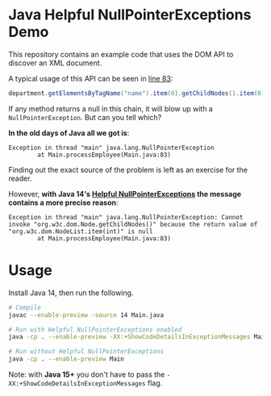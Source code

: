 # Java Helpful NullPointerExceptions Demo

This repository contains an example code that uses the DOM API to discover
an XML document.

A typical usage of this API can be seen in [line 83](https://github.com/dodie/java-14-helpful-npe-demo/blob/master/Main.java#L83):

```java
department.getElementsByTagName("name").item(0).getChildNodes().item(0).getNodeValue();
```

If any method returns a null in this chain, it will blow up with a `NullPointerException`.
But can you tell which?

**In the old days of Java all we got is**:

```
Exception in thread "main" java.lang.NullPointerException
        at Main.processEmployee(Main.java:83)
```

Finding out the exact source of the problem is left as an exercise for the reader.

However, **with Java 14's [Helpful NullPointerExceptions](https://openjdk.java.net/jeps/358) the message contains a more
precise reason**:

```
Exception in thread "main" java.lang.NullPointerException: Cannot invoke "org.w3c.dom.Node.getChildNodes()" because the return value of "org.w3c.dom.NodeList.item(int)" is null
        at Main.processEmployee(Main.java:83)
```

# Usage

Install Java 14, then run the following.

```bash
# Compile
javac --enable-preview -source 14 Main.java

# Run with Helpful NullPointerExceptions enabled
java -cp . --enable-preview -XX:+ShowCodeDetailsInExceptionMessages Main

# Run without Helpful NullPointerExceptions
java -cp . --enable-preview Main
```

Note: with **Java 15+** you don't have to pass the `-XX:+ShowCodeDetailsInExceptionMessages` flag.

